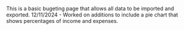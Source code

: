 This is a basic bugeting page that allows all data to be imported and exported.
12/11/2024 - Worked on additions to include a pie chart that shows percentages of income and expenses.
